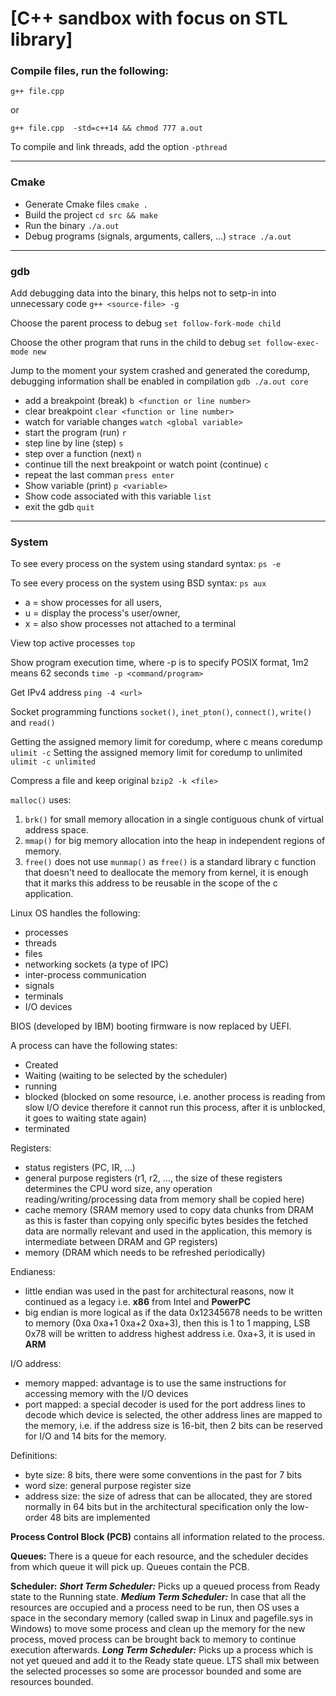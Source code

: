 # [C++ sandbox with focus on STL library]

### Compile files, run the following:
`g++ file.cpp`
 
or

`g++ file.cpp  -std=c++14 && chmod 777 a.out`

To compile and link threads, add the option `-pthread`

---
### Cmake

* Generate Cmake files `cmake .`
* Build the project `cd src && make`
* Run the binary `./a.out`
* Debug programs (signals, arguments, callers, ...) `strace ./a.out`

---
### gdb

Add debugging data into the binary, this helps not to setp-in into unnecessary code
`g++ <source-file> -g`

Choose the parent process to debug
`set follow-fork-mode child`

Choose the other program that runs in the child to debug
`set follow-exec-mode new`

Jump to the moment your system crashed and generated the coredump, debugging information shall be enabled in compilation
`gdb ./a.out core`

* add a breakpoint (break) `b <function or line number>`
* clear breakpoint `clear <function or line number>`
* watch for variable changes `watch <global variable>`
* start the program (run) `r`
* step line by line (step) `s`
* step over a function (next) `n`
* continue till the next breakpoint or watch point (continue) `c`
* repeat the last comman `press enter`
* Show variable (print) `p <variable>`
* Show code associated with this variable `list`
* exit the gdb `quit`

---
### System

To see every process on the system using standard syntax:
`ps -e`

To see every process on the system using BSD syntax:
`ps aux`

* a = show processes for all users,
* u = display the process's user/owner,
* x = also show processes not attached to a terminal

View top active processes
`top`

Show program execution time, where -p is to specify POSIX format, 1m2 means 62 seconds
`time -p <command/program>`

Get IPv4 address
`ping -4 <url>`

Socket programming functions
`socket()`, `inet_pton()`, `connect()`, `write()` and `read()`

Getting the assigned memory limit for coredump, where c means coredump
`ulimit -c`
Setting the assigned memory limit for coredump to unlimited
`ulimit -c unlimited`

Compress a file and keep original
`bzip2 -k <file>`

`malloc()` uses:
1. `brk()` for small memory allocation in a single contiguous chunk of virtual address space.
2. `mmap()` for big memory allocation into the heap in independent regions of memory.
3. `free()` does not use `munmap()` as `free()` is a standard library c function that doesn't need to deallocate the memory from kernel, it is enough that it marks this address to be reusable in the scope of the c application.

Linux OS handles the following:
* processes
* threads
* files
* networking sockets (a type of IPC)
* inter-process communication
* signals
* terminals
* I/O devices

BIOS (developed by IBM) booting firmware is now replaced by UEFI.

A process can have the following states:
* Created
* Waiting (waiting to be selected by the scheduler)
* running
* blocked (blocked on some resource, i.e. another process is reading from slow I/O device therefore it cannot run this process, after it is unblocked, it goes to waiting state again)
* terminated

Registers:
* status registers (PC, IR, ...)
* general purpose registers (r1, r2, ..., the size of these registers determines the CPU word size, any operation reading/writing/processing data from memory shall be copied here)
* cache memory (SRAM memory used to copy data chunks from DRAM as this is faster than copying only specific bytes besides the fetched data are normally relevant and used in the application, this memory is intermediate between DRAM and GP registers)
* memory (DRAM which needs to be refreshed periodically)

Endianess:
* little endian was used in the past for architectural reasons, now it continued as a legacy i.e. **x86** from Intel and **PowerPC**
* big endian is more logical as if the data 0x12345678 needs to be written to memory (0xa 0xa+1 0xa+2 0xa+3), then this is 1 to 1 mapping, LSB 0x78 will be written to address highest address i.e. 0xa+3, it is used in **ARM**

I/O address:
* memory mapped: advantage is to use the same instructions for accessing memory with the I/O devices
* port mapped: a special decoder is used for the port address lines to decode which device is selected, the other address lines are mapped to the memory, i.e. if the address size is 16-bit, then 2 bits can be reserved for I/O and 14 bits for the memory.

Definitions:
* byte size: 8 bits, there were some conventions in the past for 7 bits
* word size: general purpose register size
* address size: the size of adress that can be allocated, they are stored normally in 64 bits but in the architectural specification only the low-order 48 bits are implemented

**Process Control Block (PCB)** contains all information related to the process.

**Queues:**
There is a queue for each resource, and the scheduler decides from which queue it will pick up. Queues contain the PCB.

**Scheduler:**
***Short Term Scheduler:***
Picks up a queued process from Ready state to the Running state.
***Medium Term Scheduler:***
In case that all the resources are occupied and a process need to be run, then OS uses a space in the secondary memory (called swap in Linux and pagefile.sys in Windows) to move some process and clean up the memory for the new process, moved process can be brought back to memory to continue execution afterwards.
***Long Term Scheduler:***
Picks up  a process which is not yet queued and add it to the Ready state queue. LTS shall mix between the selected processes so some are processor bounded and some are resources bounded.

